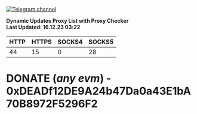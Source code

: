 [![Telegram channel](https://img.shields.io/endpoint?url=https://runkit.io/damiankrawczyk/telegram-badge/branches/master?url=https://t.me/n4z4v0d)](https://t.me/n4z4v0d) 

**Dynamic Updates Proxy List with Proxy Checker**  
**Last Updated: 16.12.23 03:22**

| HTTP        | HTTPS        | SOCKS4        | SOCKS5        |
|-------------|--------------|---------------|---------------|
| 44 | 15 | 0 | 28 |


# DONATE (_any evm_) - 0xDEADf12DE9A24b47Da0a43E1bA70B8972F5296F2
